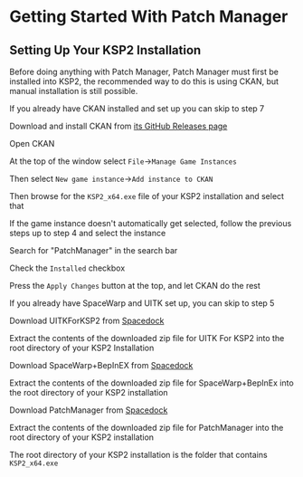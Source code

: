 # Getting Started With Patch Manager

## Setting Up Your KSP2 Installation
Before doing anything with Patch Manager, Patch Manager must first be installed into KSP2, the recommended way to do this
is using CKAN, but manual installation is still possible.

<tabs>
    <tab title="Installation via CKAN">
        <procedure id="install-via-ckan">
            <p>If you already have CKAN installed and set up you can skip to step 7</p>
            <step>
                <p>Download and install CKAN from <a href="https://github.com/KSP-CKAN/CKAN/releases/latest">its GitHub Releases page</a></p>
            </step>
            <step>
                <p>Open CKAN</p>
            </step>
            <step>
                <p>At the top of the window select <code>File</code>-><code>Manage Game Instances</code></p>
            </step>
            <step>
                <p>Then select <code>New game instance</code>-><code>Add instance to CKAN</code></p>
            </step>
            <step>
                <p>Then browse for the <code>KSP2_x64.exe</code> file of your KSP2 installation and select that</p>
            </step>
            <step>
                <p>If the game instance doesn't automatically get selected, follow the previous steps up to step 4 and select the instance</p>
            </step>
            <step>
                <p>Search for "PatchManager" in the search bar</p>
            </step>
            <step>
                <p>Check the <code>Installed</code> checkbox</p>
            </step>
            <step>
                <p>Press the <code>Apply Changes</code> button at the top, and let CKAN do the rest</p>
            </step>
        </procedure>
    </tab>
    <tab title="Manual Installation">
        <procedure id="manual-install">
            <p>If you already have SpaceWarp and UITK set up, you can skip to step 5</p>
            <step>
                <p>Download UITKForKSP2 from <a href="https://spacedock.info/mod/3363/UITK%20for%20KSP%202">Spacedock</a></p>
            </step>
            <step>
                <p>Extract the contents of the downloaded zip file for UITK For KSP2 into the root directory of your KSP2 Installation</p>
            </step>
            <step>
                <p>Download SpaceWarp+BepInEX from <a href="https://spacedock.info/mod/3277/Space%20Warp%20+%20BepInEx">Spacedock</a></p>
            </step>
            <step>
                <p>Extract the contents of the downloaded zip file for SpaceWarp+BepInEx into the root directory of your KSP2 installation</p>
            </step>
            <step>
                <p>Download PatchManager from <a href="https://spacedock.info/mod/3482/Patch%20Manager">Spacedock</a></p>
            </step>
            <step>
                <p>Extract the contents of the downloaded zip file for PatchManager into the root directory of your KSP2 installation</p>
            </step>
            <chapter title="Help" collapsible="true" default-state="collapsed">
                <deflist>
                    <def>
                        <title>Root Directory</title>
                        <p>The root directory of your KSP2 installation is the folder that contains <code>KSP2_x64.exe</code></p>
                    </def>
                </deflist>
            </chapter>
        </procedure>
    </tab>
</tabs>
